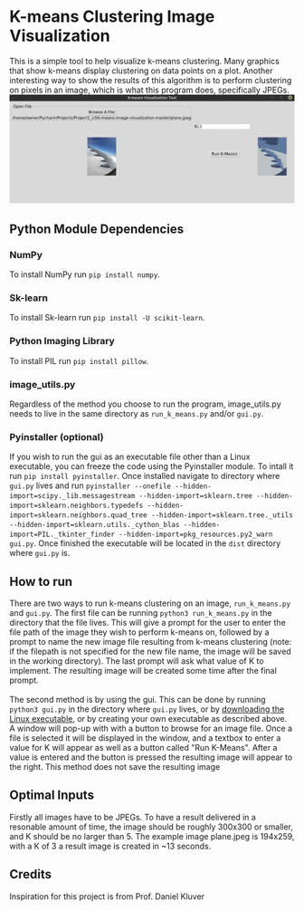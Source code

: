 # K-means Clustering Image Visualization
This is a simple tool to help visualize k-means clustering. Many graphics that show k-means display clustering on data points on a plot. Another interesting way to show the results of this algorithm is to perform clustering on pixels in an image, which is what this program does, specifically JPEGs.
![Screenshot](k-means-demo.png)
## Python Module Dependencies
### NumPy
To install NumPy run `pip install numpy`.
### Sk-learn
To install Sk-learn run `pip install -U scikit-learn`.
### Python Imaging Library
To install PIL run `pip install pillow`.
### image_utils.py
Regardless of the method you choose to run the program, image_utils.py needs to live in the same directory as `run_k_means.py` and/or `gui.py`.
### Pyinstaller (optional)
If you wish to run the gui as an executable file other than a Linux executable, you can freeze the code using the Pyinstaller module. To intall it run `pip install pyinstaller`. Once installed navigate to directory where `gui.py` lives and run `pyinstaller --onefile --hidden-import=scipy._lib.messagestream --hidden-import=sklearn.tree --hidden-import=sklearn.neighbors.typedefs --hidden-import=sklearn.neighbors.quad_tree --hidden-import=sklearn.tree._utils --hidden-import=sklearn.utils._cython_blas --hidden-import=PIL._tkinter_finder --hidden-import=pkg_resources.py2_warn gui.py`. Once finished the executable will be located in the `dist` directory where `gui.py` is.
## How to run
There are two ways to run k-means clustering on an image, `run_k_means.py` and `gui.py`. The first file can be running
`python3 run_k_means.py` in the directory that the file lives. This will give a prompt for the user to enter the file path of the image they wish to perform k-means on, followed by a prompt to name the new image file resulting from k-means clustering (note: if the filepath is not specified for the new file name, the image will be saved in the working directory). The last prompt will ask what value of K to implement. The resulting image will be created some time after the final prompt.
\
\
The second method is by using the gui. This can be done by running `python3 gui.py` in the directory where `gui.py` lives, or by [downloading the Linux executable](https://github.com/BenjaminWSwenson/K-Means-Image-Visualization/releases/tag/V1.0), or by creating your own executable as described above. A window will pop-up with with a button to browse for an image file. Once a file is selected it will be displayed in the window, and a textbox to enter a value for K will appear as well as a button called "Run K-Means". After a value is entered and the button is pressed the resulting image will appear to the right. This method does not save the resulting image
## Optimal Inputs
Firstly all images have to be JPEGs. To have a result delivered in a resonable amount of time, the image should be roughly 300x300 or smaller, and K should be no larger than 5. The example image plane.jpeg is 194x259, with a K of 3 a result image is created in ~13 seconds.
## Credits
Inspiration for this project is from Prof. Daniel Kluver
